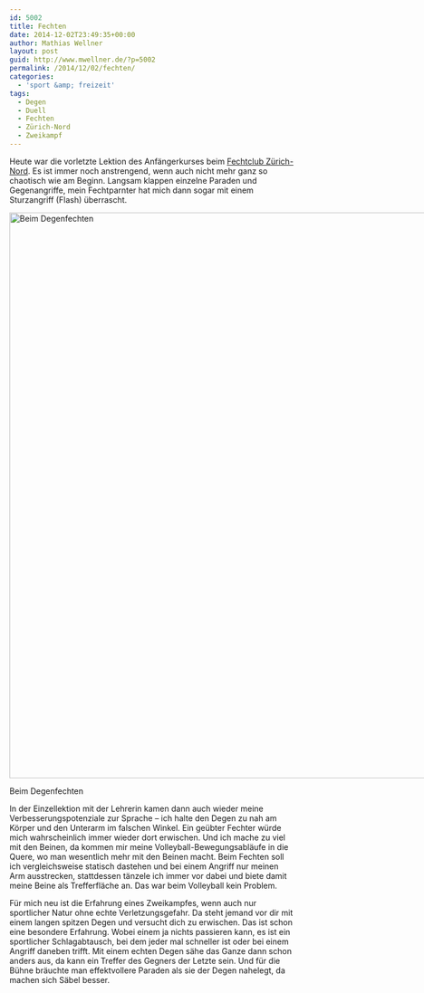 ```yaml
---
id: 5002
title: Fechten
date: 2014-12-02T23:49:35+00:00
author: Mathias Wellner
layout: post
guid: http://www.mwellner.de/?p=5002
permalink: /2014/12/02/fechten/
categories:
  - 'sport &amp; freizeit'
tags:
  - Degen
  - Duell
  - Fechten
  - Zürich-Nord
  - Zweikampf
---
```

Heute war die vorletzte Lektion des Anfängerkurses beim <a href="http://www.fechten-zuerich-nord.ch/" title="Fechtclub Zürich Nord" target="_blank">Fechtclub Zürich-Nord</a>. Es ist immer noch anstrengend, wenn auch nicht mehr ganz so chaotisch wie am Beginn. Langsam klappen einzelne Paraden und Gegenangriffe, mein Fechtparnter hat mich dann sogar mit einem Sturzangriff (Flash) überrascht. 

<div id="attachment_5000" style="width: 1010px" class="wp-caption aligncenter">
  <a href="/wp-uploads/2014/12/MW_20141125_8136.jpg"><img src="/wp-uploads/2014/12/MW_20141125_8136.jpg" alt="Beim Degenfechten" width="1000" height="1000" class="size-full wp-image-5000" srcset="http://www.mwellner.de/wp-uploads/2014/12/MW_20141125_8136.jpg 1000w, http://www.mwellner.de/wp-uploads/2014/12/MW_20141125_8136-150x150.jpg 150w, http://www.mwellner.de/wp-uploads/2014/12/MW_20141125_8136-300x300.jpg 300w" sizes="(max-width: 1000px) 100vw, 1000px" /></a>
  
  <p class="wp-caption-text">
    Beim Degenfechten
  </p>
</div>

In der Einzellektion mit der Lehrerin kamen dann auch wieder meine Verbesserungspotenziale zur Sprache &ndash; ich halte den Degen zu nah am Körper und den Unterarm im falschen Winkel. Ein geübter Fechter würde mich wahrscheinlich immer wieder dort erwischen. Und ich mache zu viel mit den Beinen, da kommen mir meine Volleyball-Bewegungsabläufe in die Quere, wo man wesentlich mehr mit den Beinen macht. Beim Fechten soll ich vergleichsweise statisch dastehen und bei einem Angriff nur meinen Arm ausstrecken, stattdessen tänzele ich immer vor dabei und biete damit meine Beine als Trefferfläche an. Das war beim Volleyball kein Problem. 

Für mich neu ist die Erfahrung eines Zweikampfes, wenn auch nur sportlicher Natur ohne echte Verletzungsgefahr. Da steht jemand vor dir mit einem langen spitzen Degen und versucht dich zu erwischen. Das ist schon eine besondere Erfahrung. Wobei einem ja nichts passieren kann, es ist ein sportlicher Schlagabtausch, bei dem jeder mal schneller ist oder bei einem Angriff daneben trifft. Mit einem echten Degen sähe das Ganze dann schon anders aus, da kann ein Treffer des Gegners der Letzte sein. Und für die Bühne bräuchte man effektvollere Paraden als sie der Degen nahelegt, da machen sich Säbel besser.